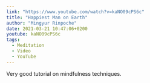 ```yaml
---
link: "https://www.youtube.com/watch?v=kaNO09cPS6c"
title: "Happiest Man on Earth"
author: "Mingyur Rinpoche"
date: 2021-03-21 10:47:06+0200
youtube: kaNO09cPS6c
tags: 
  - Meditation
  - Video
  - YouTube
---
```


Very good tutorial on mindfulness techniques.